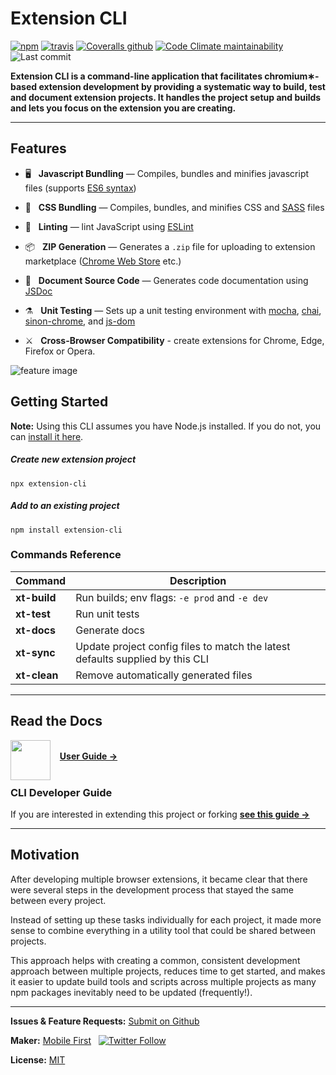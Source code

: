 # Extension CLI

[![npm](https://img.shields.io/npm/v/extension-cli?style=flat-square)](https://www.npmjs.com/package/extension-cli)
[![travis](https://img.shields.io/travis/mobilefirstllc/extension-cli?style=flat-square)](https://travis-ci.com/github/MobileFirstLLC/extension-cli)
[![Coveralls github](https://img.shields.io/coveralls/github/MobileFirstLLC/extension-cli?style=flat-square)](https://coveralls.io/github/MobileFirstLLC/extension-cli)
[![Code Climate maintainability](https://img.shields.io/codeclimate/maintainability/MobileFirstLLC/extension-cli?style=flat-square)](https://codeclimate.com/github/MobileFirstLLC/extension-cli/maintainability)
![Last commit](https://img.shields.io/github/last-commit/mobilefirstllc/extension-cli?style=flat-square)


**Extension CLI is a command-line application that facilitates chromium&#8727;-based extension development by providing
a systematic way to build, test and document extension projects. It handles the project setup and builds and lets you focus 
on the extension you are creating.**

* * *

## Features

-  🖥️ &nbsp; **Javascript Bundling** — Compiles, bundles and minifies javascript files (supports [ES6 syntax](http://es6-features.org/)) <br/>

-  🎨 &nbsp; **CSS Bundling** — Compiles, bundles, and minifies CSS and [SASS](https://sass-lang.com/guide) files <br/>

-  🔧 &nbsp; **Linting** — lint JavaScript using [ESLint](https://eslint.org/) <br/>

-  📦 &nbsp; **ZIP Generation** — Generates a `.zip` file for uploading to extension marketplace ([Chrome Web Store](https://chrome.google.com/webstore/category/extensions) etc.) <br/>

-  📝 &nbsp; **Document Source Code** — Generates code documentation using [JSDoc](https://jsdoc.app/about-getting-started.html) <br/>

-  ⚗️ &nbsp; **Unit Testing** —  Sets up a unit testing environment with [mocha](https://mochajs.org), [chai](https://www.chaijs.com/), [sinon-chrome](https://github.com/acvetkov/sinon-chrome), and [js-dom](https://github.com/rstacruz/jsdom-global) <br/>

-  ⚔️ &nbsp; **Cross-Browser Compatibility** - create extensions for Chrome, Edge, Firefox or Opera. <br/>

![feature image](https://repository-images.githubusercontent.com/228303750/c5c12f00-581d-11eb-8921-cdcb52f953f6)

## Getting Started

**Note:** Using this CLI assumes you have Node.js installed. If you do not, you can [install it here](https://nodejs.org/en/download/).

##### Create new extension project

```text
npx extension-cli
```

##### Add to an existing project

```text
npm install extension-cli
```

### Commands Reference

Command | Description
--- | ---
**xt-build** | Run builds; env flags: `-e prod` and `-e dev`
**xt-test**| Run unit tests
**xt-docs**| Generate docs
**xt-sync**| Update project config files to match the latest defaults supplied by this CLI
**xt-clean** | Remove automatically generated files

* * *

## Read the Docs

<img align="left" width="64" src="https://raw.githubusercontent.com/MobileFirstLLC/extension-cli/master/guide/assets/images/guide.svg" alt="" /> &nbsp; 
<br/>&nbsp; &nbsp;<strong><a href="https://oss.mobilefirst.me/extension-cli/">User Guide →</a></strong><br/><br/>

### CLI Developer Guide

If you are interested in extending this project or forking **[see this guide &rarr;](https://oss.mobilefirst.me/extension-cli/13-cli-development/)**

* * *

## Motivation

After developing multiple browser extensions, it became clear that there were several steps in the development process that stayed the same between every project. 

Instead of setting up these tasks individually for each project, it made more sense to combine everything in a utility tool that could be shared between projects. 

This approach helps with creating a common, consistent development approach between multiple projects, reduces time to get started, and makes it easier to update build tools and scripts across multiple projects as many npm packages inevitably need to be updated (frequently!).

* * *

**Issues & Feature Requests:** [Submit on Github](https://github.com/MobileFirstLLC/extension-cli/issues/new/choose)

**Maker:** [Mobile First](https://mobilefirst.me) &nbsp;  [![Twitter Follow](https://img.shields.io/twitter/follow/mobilefirstllc?label=follow&style=social)](https://twitter.com/intent/follow?screen_name=mobilefirstllc&tw_p=followbutton)

**License:** [MIT](https://github.com/MobileFirstLLC/extension-cli/blob/master/LICENSE)
